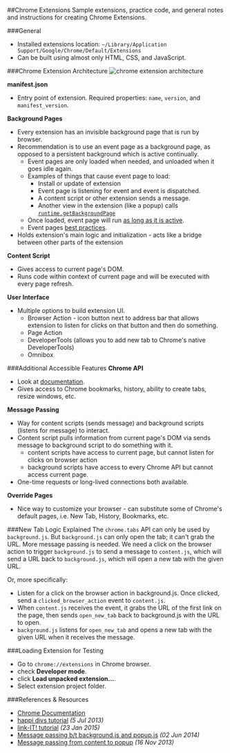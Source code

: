 ##Chrome Extensions
Sample extensions, practice code, and general notes and instructions for creating Chrome Extensions.

###General
* Installed extensions location: `~/Library/Application Support/Google/Chrome/Default/Extensions`
* Can be built using almost only HTML, CSS, and JavaScript.

###Chrome Extension Architecture
![chrome extension architecture](https://s3.amazonaws.com/uploads.hipchat.com/39979/1226495/bKAkxAZiXwyy1YD/architecture.png "chrome extension architecture")

**manifest.json**
* Entry point of extension. Required properties: `name`, `version`, and `manifest_version`.

**Background Pages**
* Every extension has an invisible background page that is run by browser.
* Recommendation is to use an event page as a background page, as opposed to a persistent background which is active continually.
    - Event pages are only loaded when needed, and unloaded when it goes idle again.
    - Examples of things that cause event page to load:
        + Install or update of extension
        + Event page is listening for event and event is dispatched.
        + A content script or other extension sends a message.
        + Another view in the extension (like a popup) calls [`runtime.getBackgroundPage`](https://developer.chrome.com/extensions/runtime#method-getBackgroundPage)
    - Once loaded, event page will run [as long as it is active](https://developer.chrome.com/extensions/event_pages#lifetime).
    - Event pages [best practices](https://developer.chrome.com/extensions/event_pages#best-practices).
* Holds extension's main logic and initialization - acts like a bridge between other parts of the extension

**Content Script**
* Gives access to current page's DOM.
* Runs code within context of current page and will be executed with every page refresh.

**User Interface**
* Multiple options to build extension UI.
    - Browser Action - icon button next to address bar that allows extension to listen for clicks on that button and then do something.
    - Page Action
    - DeveloperTools (allows you to add new tab to Chrome's native DeveloperTools)
    - Omnibox

###Additional Accessible Features
**Chrome API**
* Look at [documentation](https://developer.chrome.com/extensions/api_index.html).
* Gives access to Chrome bookmarks, history, ability to create tabs, resize windows, etc.

**Message Passing**
* Way for content scripts (sends message) and background scripts (listens for message) to interact. 
* Content script pulls information from current page's DOM via sends message to background script to do something with it.
    - content scripts have access to current page, but cannot listen for clicks on browser action
    - background scripts have access to every Chrome API but cannot access current page.
* One-time requests or long-lived connections both available.

**Override Pages**
* Nice way to customize your browser - can substitute some of Chrome's default pages, i.e. New Tab, History, Bookmarks, etc.

###New Tab Logic Explained
The `chrome.tabs` API can only be used by `background.js`. But `background.js` can only open the tab; it can't grab the URL. More message passing is needed. We need a click on the browser action to trigger `background.js` to send a message to `content.js`, which will send a URL back to `background.js`, which will open a new tab with the given URL.

Or, more specifically:

* Listen for a click on the browser action in background.js. Once clicked, send a `clicked_browser_action` event to `content.js`.
* When `content.js` receives the event, it grabs the URL of the first link on the page, then sends `open_new_tab` back to background.js with the URL to open.
* `background.js` listens for `open_new_tab` and opens a new tab with the given URL when it receives the message.

###Loading Extension for Testing
* Go to `chrome://extensions` in Chrome browser.
* check **Developer mode**.
* click **Load unpacked extension...**.
* Select extension project folder.

###References & Resources
* [Chrome Documentation](https://developer.chrome.com/extensions)
* [happi divs tutorial](http://code.tutsplus.com/tutorials/developing-google-chrome-extensions--net-33076) *(5 Jul 2013)*
* [link-IT! tutorial](https://robots.thoughtbot.com/how-to-make-a-chrome-extension) *(23 Jan 2015)*
* [Message passing b/t background.js and popup.js](http://tipstak.blogspot.com/2014/06/how-to-communicate-between-background-and-popup-on-Chrome-extensions.html) *(02 Jun 2014)*
* [Message passing from content to popup](http://stackoverflow.com/questions/20019958/chrome-extension-how-to-send-data-from-content-script-to-popup-html) *(16 Nov 2013)*

